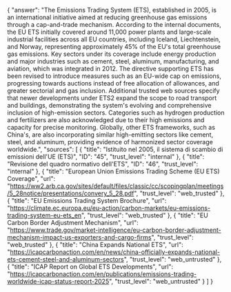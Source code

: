 {
  "answer": "The Emissions Trading System (ETS), established in 2005, is an international initiative aimed at reducing greenhouse gas emissions through a cap-and-trade mechanism. According to the internal documents, the EU ETS initially covered around 11,000 power plants and large-scale industrial facilities across all EU countries, including Iceland, Liechtenstein, and Norway, representing approximately 45% of the EU's total greenhouse gas emissions. Key sectors under its coverage include energy production and major industries such as cement, steel, aluminum, manufacturing, and aviation, which was integrated in 2012. The directive supporting ETS has been revised to introduce measures such as an EU-wide cap on emissions, progressing towards auctions instead of free allocation of allowances, and greater sectorial and gas inclusion. Additional trusted web sources specify that newer developments under ETS2 expand the scope to road transport and buildings, demonstrating the system's evolving and comprehensive inclusion of high-emission sectors. Categories such as hydrogen production and fertilizers are also acknowledged due to their high emissions and capacity for precise monitoring. Globally, other ETS frameworks, such as China's, are also incorporating similar high-emitting sectors like cement, steel, and aluminum, providing evidence of harmonized sector coverage worldwide.",
  "sources": [
    {
      "title": "Istituito nel 2005, il sistema di scambio di emissioni dell'UE (ETS)",
      "ID": "45",
      "trust_level": "internal"
    },
    {
      "title": "Revisione del quadro normativo dell'ETS",
      "ID": "46",
      "trust_level": "internal"
    },
    {
      "title": "European Union Emissions Trading Scheme (EU ETS) Coverage",
      "url": "https://ww2.arb.ca.gov/sites/default/files/classic/cc/scopingplan/meetings/5_28notice/presentations/convery_5_28.pdf",
      "trust_level": "web_trusted"
    },
    {
      "title": "EU Emissions Trading System Brochure",
      "url": "https://climate.ec.europa.eu/eu-action/carbon-markets/eu-emissions-trading-system-eu-ets_en",
      "trust_level": "web_trusted"
    },
    {
      "title": "EU Carbon Border Adjustment Mechanism",
      "url": "https://www.trade.gov/market-intelligence/eu-carbon-border-adjustment-mechanism-impact-us-exporters-and-cargo-firms",
      "trust_level": "web_trusted"
    },
    {
      "title": "China Expands National ETS",
      "url": "https://icapcarbonaction.com/en/news/china-officially-expands-national-ets-cement-steel-and-aluminum-sectors",
      "trust_level": "web_untrusted"
    },
    {
      "title": "ICAP Report on Global ETS Developments",
      "url": "https://icapcarbonaction.com/en/publications/emissions-trading-worldwide-icap-status-report-2025",
      "trust_level": "web_untrusted"
    }
  ]
}